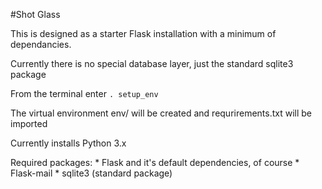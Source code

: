 #Shot Glass

This is designed as a starter Flask installation with a minimum of dependancies.

Currently there is no special database layer, just the standard sqlite3 package

From the terminal enter   `. setup_env`

The virtual environment env/ will be created and requrirements.txt will be imported

Currently installs Python 3.x

Required packages:
    * Flask and it's default dependencies, of course
    * Flask-mail
    * sqlite3 (standard package)
